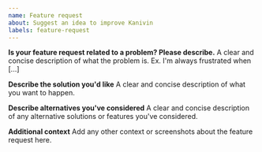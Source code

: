 ```yaml
---
name: Feature request
about: Suggest an idea to improve Kanivin
labels: feature-request
---
```


<!--
Welcome to the Kanivin Framework issue tracker! Before creating an issue, please heed the following:

1. This tracker should only be used to report bugs and request features / enhancements to Kanivin
    - For questions and general support, refer to https://stackoverflow.com/questions/tagged/kanivin
    - For documentation issues, use https://kanivinframework.com/docs/user/en or the developer cheetsheet https://kanivinframework.com/docs/user/en/bench/resources/bench-commands-cheatsheet
2. Use the search function before creating a new issue. Duplicates will be closed and directed to
   the original discussion.
3. When making a feature request, make sure to be as verbose as possible. The better you convey your message, the     greater the drive to make it happen.
-->

**Is your feature request related to a problem? Please describe.**
A clear and concise description of what the problem is. Ex. I'm always frustrated when [...]

**Describe the solution you'd like**
A clear and concise description of what you want to happen.

**Describe alternatives you've considered**
A clear and concise description of any alternative solutions or features you've considered.

**Additional context**
Add any other context or screenshots about the feature request here.
